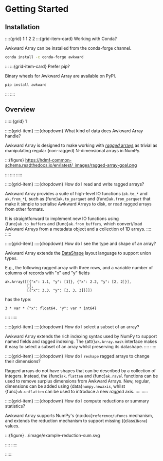 # Getting Started

## Installation

::::{grid} 1 1 2 2
:::{grid-item-card} Working with Conda?

Awkward Array can be installed from the conda-forge channel.
```bash
conda install -c conda-forge awkward
```

:::
:::{grid-item-card}  Prefer pip?

Binary wheels for Awkward Array are available on PyPI.
```bash
pip install awkward
```
:::
::::

## Overview
::::::{grid} 1

:::::{grid-item} 
::::{dropdown} What kind of data does Awkward Array handle?

Awkward Array is designed to make working with [_ragged_ arrays](https://en.wikipedia.org/wiki/Jagged_array) as trivial as manipulating regular (non-ragged) N-dimensional arrays in NumPy. 

:::{figure} https://hdmf-common-schema.readthedocs.io/en/latest/_images/ragged-array-goal.png

:::
::::
:::::

:::::{grid-item} 
::::{dropdown} How do I read and write ragged arrays?

Awkward Array provides a suite of high-level IO functions (`ak.to_*` and `ak.from_*`), such as {func}`ak.to_parquet` and {func}`ak.from_parquet` that make it simple to serialise Awkward Arrays to disk, or read ragged arrays from other formats. 

It is straightforward to implement new IO functions using {func}`ak.to_buffers` and {func}`ak.from_buffers`, which convert/load Awkward Arrays from a metadata object and a collection of 1D arrays.
::::
:::::

:::::{grid-item} 
::::{dropdown} How do I see the type and shape of an array?

Awkward Array extends the [DataShape](https://datashape.readthedocs.io/en/latest/) layout language to support union types.

E.g., the following ragged array with three rows, and a variable number of columns of records with "x" and "y" fields
```python3
ak.Array([[{"x": 1.1, "y": [1]}, {"x": 2.2, "y": [2, 2]}],
          [],
          [{"x": 3.3, "y": [3, 3, 3]}]])
```
has the type:
```python3
3 * var * {"x": float64, "y": var * int64}
``` 
::::
:::::

:::::{grid-item} 
::::{dropdown} How do I select a subset of an array?

Awkward Array extends the rich indexing syntax used by NumPy to support named fields and ragged indexing. The {attr}`ak.Array.mask` interface makes it easy to select a subset of an array whilst preserving its datashape.
::::
:::::


:::::{grid-item} 
::::{dropdown} How do I `reshape` ragged arrays to change their dimensions?

Ragged arrays do not have shapes that can be described by a collection of integers. Instead, the {func}`ak.flatten` and {func}`ak.ravel` functions can be used to remove surplus dimensions from Awkward Arrays. New, regular, dimensions can be added using {data}`numpy.newaxis`, whilst {func}`ak.unflatten` can be used to introduce a new _ragged_ axis.
::::
:::::


:::::{grid-item} 
::::{dropdown} How do I compute reductions or summary statistics?

Awkward Array supports NumPy's {np:doc}`reference/ufuncs` mechanism, and extends the reduction mechanism to support missing ({class}`None`) values.

:::{figure} ../image/example-reduction-sum.svg

::::
:::::

::::::

